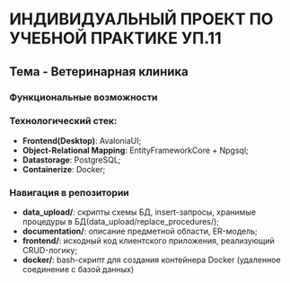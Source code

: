 
# ИНДИВИДУАЛЬНЫЙ ПРОЕКТ ПО УЧЕБНОЙ ПРАКТИКЕ УП.11

## Тема - Ветеринарная клиника

### Функциональные возможности

### Технологический стек:
- **Frontend(Desktop)**: AvaloniaUI;
- **Object-Relational Mapping**: EntityFrameworkCore + Npgsql;
- **Datastorage**: PostgreSQL;
- **Containerize**: Docker;

### Навигация в репозитории
- **data_upload/**: скрипты схемы БД, insert-запросы, хранимые процедуры в БД(data_upload/replace_procedures/);
- **documentation/**: описание предметной области, ER-модель;
- **frontend/**: исходный код клиентского приложения, реализующий CRUD-логику;
- **docker/**: bash-скрипт для создания контейнера Docker (удаленное соединение с базой данных)
